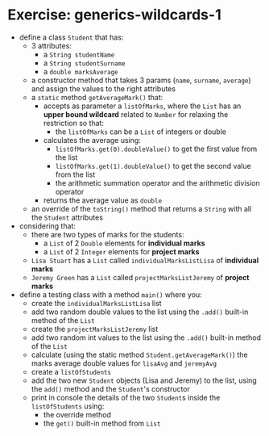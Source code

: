 # Exercise: generics-wildcards-1
* define a class `Student` that has:
  * 3 attributes:
    * a `String studentName`
    * a `String studentSurname`
    * a `double marksAverage`
  * a constructor method that takes 3 params (`name`, `surname`, `average`) and assign the values to the right attributes
  * a `static` method `getAverageMark()` that:
    * accepts as parameter a `listOfMarks`, where the `List` has an **upper bound wildcard** related to `Number` for relaxing the restriction so that:
      * the `listOfMarks` can be a `List` of integers or double
    * calculates the average using:
      * `listOfMarks.get(0).doubleValue()` to get the first value from the list
      * `listOfMarks.get(1).doubleValue()` to get the second value from the list
      * the arithmetic summation operator and the arithmetic division operator
    * returns the average value as `double`
  * an override of the `toString()` method that returns a `String` with all the `Student` attributes
* considering that:
  * there are two types of marks for the students:
    * a `List` of 2 `Double` elements for **individual marks**
    * a `List` of 2 `Integer` elements for **project marks**
  * `Lisa Stuart` has a `List` called `individualMarksListLisa` of **individual marks**
  * `Jeremy Green` has a `List` called `projectMarksListJeremy` of **project marks**
* define a testing class with a method `main()` where you:
  * create the `individualMarksListLisa` list
  * add two random double values to the list using the `.add()` built-in method of the `List`
  * create the `projectMarksListJeremy` list
  * add two random int values to the list using the `.add()` built-in method of the `List`
  * calculate (using the static method `Student.getAverageMark()`) the marks average double values for `lisaAvg` and `jeremyAvg`
  * create a `listOfStudents`
  * add the two new `Student` objects (Lisa and Jeremy) to the list, using the `add()` method and the `Student`'s constructor
  * print in console the details of the two `Student`s inside the `listOfStudents` using:
    * the override method
    * the `get()` built-in method from `List`
